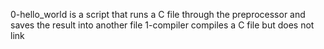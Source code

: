 0-hello_world is a script that runs a C file through the preprocessor and saves the result into another file
1-compiler compiles a C file but does not link
